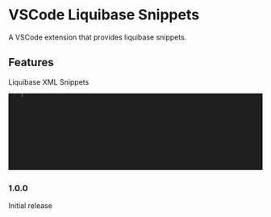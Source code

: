 # VSCode Liquibase Snippets

A VSCode extension that provides liquibase snippets.

## Features

Liquibase XML Snippets

![Example](images/example.gif)

### 1.0.0

Initial release